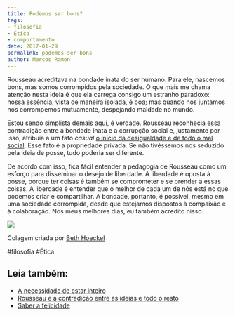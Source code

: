 ```yaml
---
title: Podemos ser bons?
tags:
- filosofia
- Ética
- comportamento
date: 2017-01-29
permalink: podemos-ser-bons
author: Marcos Ramon
---
```

Rousseau acreditava na bondade inata do ser humano. Para ele, nascemos bons, mas somos corrompidos pela sociedade. O que mais me chama atenção nesta ideia é que ela carrega consigo um estranho paradoxo: nossa essência, vista de maneira isolada, é boa; mas quando nos juntamos nos corrompemos mutuamente, despejando maldade no mundo.

Estou sendo simplista demais aqui, é verdade. Rousseau reconhecia essa contradição entre a bondade inata e a corrupção social e, justamente por isso, atribuía a um fato _casual_ [o início da desigualdade e de todo o mal social](http://amzn.to/2kIQRL4). Esse fato é a propriedade privada. Se não tivéssemos nos seduzido pela ideia de posse, tudo poderia ser diferente.

De acordo com isso, fica fácil entender a pedagogia de Rousseau como um esforço para disseminar o desejo de liberdade. A liberdade é oposta à posse, porque ter coisas é também se comprometer e se prender a essas coisas. A liberdade é entender que o melhor de cada um de nós está no que podemos criar e compartilhar. A bondade, portanto, é possível, mesmo em uma sociedade corrompida, desde que estejamos dispostos à compaixão e à colaboração. Nos meus melhores dias, eu também acredito nisso.

![](https://cdn-images-1.medium.com/max/800/1*eYJHxzqleF_e7Ll9qUGU0w.jpeg)

Colagem criada por [Beth Hoeckel](http://bethhoeckel.com/)


#filosofia #Ética<div class="leia-tambem" markdown="1">
## Leia também:

- <a href="/a-necessidade-de-estar-inteiro">A necessidade de estar inteiro</a>
- <a href="/podcastrousseau-e-a-contradicao-entre-as-ideias-e-todo-o-resto">Rousseau e a contradição entre as ideias e todo o resto</a>
- <a href="/saber-a-felicidade">Saber a felicidade</a>
</div>
